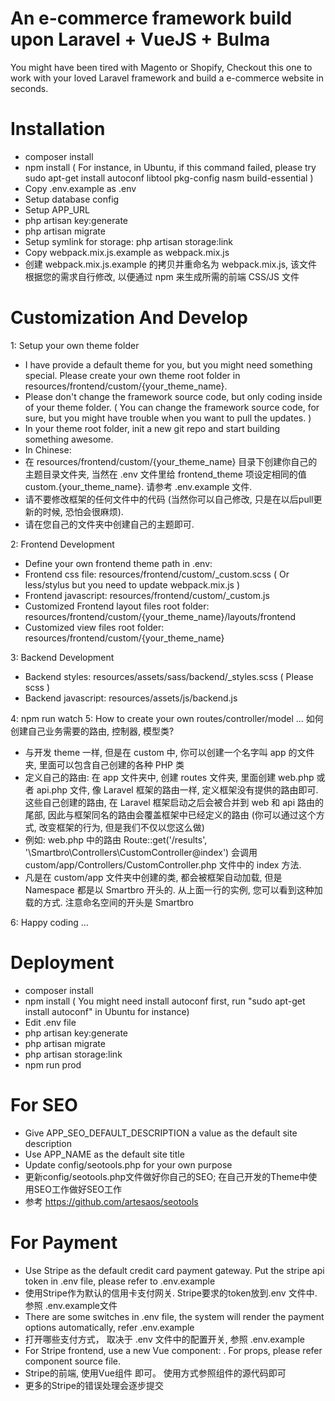 # An e-commerce framework build upon Laravel + VueJS + Bulma
You might have been tired with Magento or Shopify, Checkout this one to work with your loved Laravel framework and build a e-commerce website in seconds.

# Installation
- composer install
- npm install ( For instance, in Ubuntu, if this command failed, please try sudo apt-get install autoconf libtool pkg-config nasm build-essential )
- Copy .env.example as .env
- Setup database config
- Setup APP_URL
- php artisan key:generate
- php artisan migrate
- Setup symlink for storage: php artisan storage:link
- Copy webpack.mix.js.example as webpack.mix.js
- 创建 webpack.mix.js.example 的拷贝并重命名为 webpack.mix.js, 该文件根据您的需求自行修改, 以便通过 npm 来生成所需的前端 CSS/JS 文件

# Customization And Develop
1: Setup your own theme folder
- I have provide a default theme for you, but you might need something special. Please create your own theme root folder in resources/frontend/custom/{your_theme_name}.
- Please don't change the framework source code, but only coding inside of your theme folder. ( You can change the framework source code, for sure, but you might have trouble when you want to pull the updates. )
- In your theme root folder, init a new git repo and start building something awesome.
- In Chinese:
- 在 resources/frontend/custom/{your_theme_name} 目录下创建你自己的主题目录文件夹, 当然在 .env 文件里给 frontend_theme 项设定相同的值 custom.{your_theme_name}. 请参考 .env.example 文件.
- 请不要修改框架的任何文件中的代码 (当然你可以自己修改, 只是在以后pull更新的时候, 恐怕会很麻烦). 
- 请在您自己的文件夹中创建自己的主题即可.

2: Frontend Development
- Define your own frontend theme path in .env:
- Frontend css file: resources/frontend/custom/_custom.scss ( Or less/stylus but you need to update webpack.mix.js )
- Frontend javascript: resources/frontend/custom/_custom.js
- Customized Frontend layout files root folder: resources/frontend/custom/{your_theme_name}/layouts/frontend
- Customized view files root folder: resources/frontend/custom/{your_theme_name}

3: Backend Development
- Backend styles: resources/assets/sass/backend/_styles.scss ( Please scss )
- Backend javascript: resources/assets/js/backend.js

4: npm run watch
5: How to create your own routes/controller/model ... 如何创建自己业务需要的路由, 控制器, 模型类?
- 与开发 theme 一样, 但是在 custom 中, 你可以创建一个名字叫 app 的文件夹, 里面可以包含自己创建的各种 PHP 类
- 定义自己的路由: 在 app 文件夹中, 创建 routes 文件夹, 里面创建 web.php 或者 api.php 文件, 像 Laravel 框架的路由一样, 定义框架没有提供的路由即可. 这些自己创建的路由, 在 Laravel 框架启动之后会被合并到 web 和 api 路由的尾部, 因此与框架同名的路由会覆盖框架中已经定义的路由 (你可以通过这个方式, 改变框架的行为, 但是我们不仅以您这么做)
- 例如: web.php 中的路由 Route::get('/results', '\Smartbro\Controllers\CustomController@index') 会调用 custom/app/Controllers/CustomController.php 文件中的 index 方法.
- 凡是在 custom/app 文件夹中创建的类, 都会被框架自动加载, 但是 Namespace 都是以 Smartbro 开头的. 从上面一行的实例, 您可以看到这种加载的方式. 注意命名空间的开头是 Smartbro

6: Happy coding ...

# Deployment
- composer install
- npm install ( You might need install autoconf first, run "sudo apt-get install autoconf" in Ubuntu for instance)
- Edit .env file
- php artisan key:generate
- php artisan migrate
- php artisan storage:link
- npm run prod

# For SEO
- Give APP_SEO_DEFAULT_DESCRIPTION a value as the default site description
- Use APP_NAME as the default site title
- Update config/seotools.php for your own purpose
- 更新config/seotools.php文件做好你自己的SEO; 在自己开发的Theme中使用SEO工作做好SEO工作
- 参考 https://github.com/artesaos/seotools

# For Payment
- Use Stripe as the default credit card payment gateway. Put the stripe api token in .env file, please refer to .env.example
- 使用Stripe作为默认的信用卡支付网关. Stripe要求的token放到.env 文件中. 参照 .env.example文件
- There are some switches in .env file, the system will render the payment options automatically, refer .env.example
- 打开哪些支付方式， 取决于 .env 文件中的配置开关, 参照 .env.example
- For Stripe frontend, use a new Vue component: <stripe-payment>. For props, please refer component source file.
- Stripe的前端, 使用Vue组件<stripe-payment> 即可。 使用方式参照组件的源代码即可
- 更多的Stripe的错误处理会逐步提交